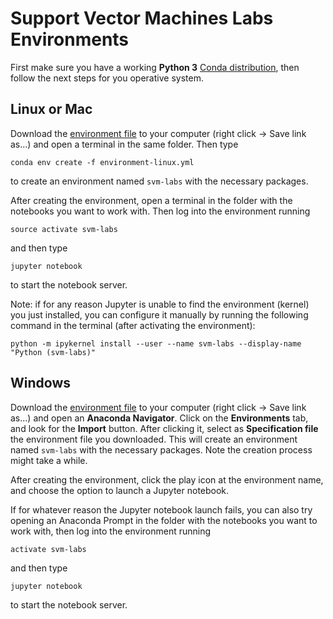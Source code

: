 # Support Vector Machines Labs Environments

First make sure you have a working **Python 3** [Conda distribution](https://anaconda.org/anaconda/python), then follow the next steps for you operative system.

## Linux or Mac

Download the [environment file](https://raw.githubusercontent.com/albarji/teaching-environments/master/SVMs/environment-linux.yml) to your computer (right click -> Save link as...) and open a terminal in the same folder. Then type

    conda env create -f environment-linux.yml

to create an environment named `svm-labs` with the necessary packages.

After creating the environment, open a terminal in the folder with the notebooks you want to work with. Then log into the environment running

    source activate svm-labs

and then type

    jupyter notebook

to start the notebook server.

Note: if for any reason Jupyter is unable to find the environment (kernel) you just installed, you can configure it manually by running the following command in the terminal (after activating the environment):

    python -m ipykernel install --user --name svm-labs --display-name "Python (svm-labs)"

## Windows

Download the [environment file](https://raw.githubusercontent.com/albarji/teaching-environments/master/SVMs/environment-windows.yml) to your computer (right click -> Save link as...) and open an **Anaconda Navigator**. Click on the **Environments** tab, and look for the **Import** button. After clicking it, select as **Specification file** the environment file you downloaded. This will create an environment named `svm-labs` with the necessary packages. Note the creation process might take a while.

After creating the environment, click the play icon at the environment name, and choose the option to launch a Jupyter notebook.

If for whatever reason the Jupyter notebook launch fails, you can also try opening an Anaconda Prompt in the folder with the notebooks you want to work with, then log into the environment running

    activate svm-labs

and then type

    jupyter notebook

to start the notebook server.
